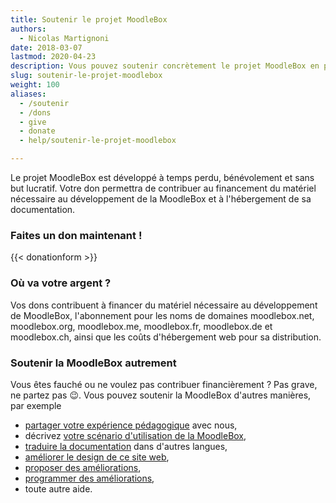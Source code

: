 ```yaml
---
title: Soutenir le projet MoodleBox
authors:
  - Nicolas Martignoni
date: 2018-03-07
lastmod: 2020-04-23
description: Vous pouvez soutenir concrètement le projet MoodleBox en participant aux frais et en augmentant la motivation pour son développement continu
slug: soutenir-le-projet-moodlebox
weight: 100
aliases:
  - /soutenir
  - /dons
  - give
  - donate
  - help/soutenir-le-projet-moodlebox

---
```

Le projet MoodleBox est développé à temps perdu, bénévolement et sans but lucratif. Votre don permettra de contribuer au financement du matériel nécessaire au développement de la MoodleBox et à l'hébergement de sa documentation.

### Faites un don maintenant !

{{< donationform >}}

### Où va votre argent ?

Vos dons contribuent à financer du matériel nécessaire au développement de MoodleBox, l'abonnement pour les noms de domaines moodlebox.net, moodlebox.org, moodlebox.me, moodlebox.fr, moodlebox.de et moodlebox.ch, ainsi que les coûts d'hébergement web pour sa distribution.

### Soutenir la MoodleBox autrement

Vous êtes fauché ou ne voulez pas contribuer financièrement ? Pas grave, ne partez pas 😉. Vous pouvez soutenir la MoodleBox d'autres manières, par exemple

  - [partager votre expérience pédagogique][1] avec nous,
  - décrivez [votre scénario d'utilisation de la MoodleBox][1],
  - [traduire la documentation][2] dans d'autres langues,
  - [améliorer le design de ce site web][3],
  - [proposer des améliorations][1],
  - [programmer des améliorations][4],
  - toute autre aide.

 [1]: https://discuss.moodlebox.net/
 [2]: https://github.com/moodlebox/moodlebox.net/blob/master/README.md
 [3]: https://github.com/moodlebox/hugo-moodlebox-theme
 [4]: https://github.com/moodlebox/moodle-tool_moodlebox
